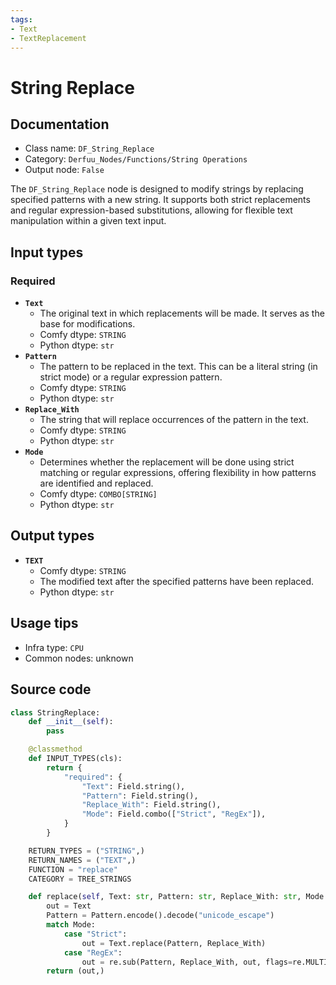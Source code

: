 ```yaml
---
tags:
- Text
- TextReplacement
---
```


# String Replace
## Documentation
- Class name: `DF_String_Replace`
- Category: `Derfuu_Nodes/Functions/String Operations`
- Output node: `False`

The `DF_String_Replace` node is designed to modify strings by replacing specified patterns with a new string. It supports both strict replacements and regular expression-based substitutions, allowing for flexible text manipulation within a given text input.
## Input types
### Required
- **`Text`**
    - The original text in which replacements will be made. It serves as the base for modifications.
    - Comfy dtype: `STRING`
    - Python dtype: `str`
- **`Pattern`**
    - The pattern to be replaced in the text. This can be a literal string (in strict mode) or a regular expression pattern.
    - Comfy dtype: `STRING`
    - Python dtype: `str`
- **`Replace_With`**
    - The string that will replace occurrences of the pattern in the text.
    - Comfy dtype: `STRING`
    - Python dtype: `str`
- **`Mode`**
    - Determines whether the replacement will be done using strict matching or regular expressions, offering flexibility in how patterns are identified and replaced.
    - Comfy dtype: `COMBO[STRING]`
    - Python dtype: `str`
## Output types
- **`TEXT`**
    - Comfy dtype: `STRING`
    - The modified text after the specified patterns have been replaced.
    - Python dtype: `str`
## Usage tips
- Infra type: `CPU`
- Common nodes: unknown


## Source code
```python
class StringReplace:
    def __init__(self):
        pass

    @classmethod
    def INPUT_TYPES(cls):
        return {
            "required": {
                "Text": Field.string(),
                "Pattern": Field.string(),
                "Replace_With": Field.string(),
                "Mode": Field.combo(["Strict", "RegEx"]),
            }
        }

    RETURN_TYPES = ("STRING",)
    RETURN_NAMES = ("TEXT",)
    FUNCTION = "replace"
    CATEGORY = TREE_STRINGS

    def replace(self, Text: str, Pattern: str, Replace_With: str, Mode: str):
        out = Text
        Pattern = Pattern.encode().decode("unicode_escape")
        match Mode:
            case "Strict":
                out = Text.replace(Pattern, Replace_With)
            case "RegEx":
                out = re.sub(Pattern, Replace_With, out, flags=re.MULTILINE)
        return (out,)

```
